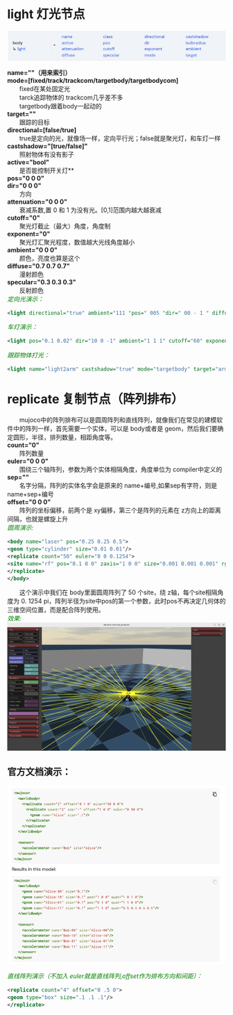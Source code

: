 # light 灯光节点
![](../asset/light.png)

**name=""（用来索引）**  
**mode=[fixed/track/trackcom/targetbody/targetbodycom]**  
&emsp;&emsp;fixed在某处固定光   
&emsp;&emsp;tarck追踪物体的 trackcom几乎差不多      
&emsp;&emsp;targetbody跟着body一起动的      
**target=""**       
&emsp;&emsp;跟踪的目标      
**directional=[false/true]**        
&emsp;&emsp;true是定向的光，就像场一样，定向平行光；false就是聚光灯，和车灯一样     
**castshadow="[true/false]"**       
&emsp;&emsp;照射物体有没有影子      
**active="bool"**       
&emsp;&emsp;是否能控制开关灯**      
**pos="0 0 0"**     
**dir="0 0 0"**     
&emsp;&emsp;方向        
**attenuation="0 0 0"**     
&emsp;&emsp;衰减系数,置 0 和 1 为没有光。[0,1]范围内越大越衰减      
**cutoff="0"**      
&emsp;&emsp;聚光灯截止（最大）角度，角度制      
**exponent="0"**        
&emsp;&emsp;聚光灯汇聚光程度，数值越大光线角度越小      
**ambient="0 0 0"**     
&emsp;&emsp;颜色，亮度也算是这个        
**diffuse="0.7 0.7 0.7"**       
&emsp;&emsp;漫射颜色        
**specular="0.3 0.3 0.3"**      
&emsp;&emsp;反射颜色        
<font color=Green>*定向光演示：*</font>     
```xml
<light directional="true" ambient="111 "pos=" 005 "dir=" 00 - 1 " diffuse=" 111 "specular=" 111 "/>
```
<font color=Green>*车灯演示：*</font>
```xml
<light pos="0.1 0.02" dir="10 0 -1" ambient="1 1 1" cutoff="60" exponent="0" mode="targetbody" diffuse="1 1 1" specular=" 1 1 1"/>
```
<font color=Green>*跟踪物体打光：*</font>
```xml
<light name="light2arm" castshadow="true" mode="targetbody" target="armor0" diffuse="1 0 0" specular="1 0 0" ambient="1 0 0" cutoff="1" exponent="0" pos="2 2 1"/>
```

#  replicate 复制节点（阵列排布）
&emsp;&emsp;mujoco中的阵列排布可以是圆周阵列和直线阵列，就像我们在常见的建模软件中的阵列一样，首先需要一个实体，可以是 body或者是 geom，然后我们要确定圆形，半径，排列数量，相距角度等。        
**count="0"**       
&emsp;&emsp;阵列数量        
**euler="0 0 0"**       
&emsp;&emsp;围绕三个轴阵列，参数为两个实体相隔角度，角度单位为 compiler中定义的     
**sep=""**      
&emsp;&emsp;名字分隔，阵列的实体名字会是原来的 name+编号,如果sep有字符，则是 name+sep+编号      
**offset="0 0 0"**      
&emsp;&emsp;阵列的坐标偏移，前两个是 xy偏移，第三个是阵列的元素在 z方向上的距离间隔，也就是螺旋上升     
<font color=Green>*圆周演示:*</font>
```xml  
<body name="laser" pos="0.25 0.25 0.5">
<geom type="cylinder" size="0.01 0.01"/>
<replicate count="50" euler="0 0 0.1254">
<site name="rf" pos="0.1 0 0" zaxis="1 0 0" size="0.001 0.001 0.001" rgba="0.8 0.2 0.2 1"/>
</replicate>
</body>
```
&emsp;&emsp;这个演示中我们在 body里面圆周阵列了 50 个site，绕 z轴，每个site相隔角度为 0. 1254 pi，阵列半径为site中pos的第一个参数，此时pos不再决定几何体的三维空间位置，而是配合阵列使用。  
<font color=Green>*效果:*</font>    
![](../asset/replicate.png)

## 官方文档演示：
![](../asset/replicate2.png)    

<font color=Green>*直线阵列演示（不加入 euler就是直线阵列,offset作为排布方向和间距）：*</font>  
```xml
<replicate count="4" offset="0 .5 0">
<geom type="box" size=".1 .1 .1"/>
</replicate>
```